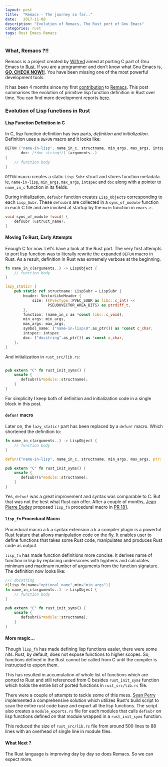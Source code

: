 ```yaml
---
layout: post
title:  "Remacs - The journey so far.."
date:   2017-11-08
description: "Evolution of Remacs, The Rust port of Gnu Emacs"
categories: rust
tags: Rust Emacs Remacs
---
```


### [](#intro) What, Remacs ?!!
Remacs is a project created by [Wilfred](https://github.com/Wilfred) aimed at
porting C part of Gnu Emacs to [Rust](https://www.rust-lang.org/). If you are a
programmer and don't know what Gnu Emacs is,
[**GO, CHECK NOW!!**](https://www.gnu.org/software/emacs/). You have been
missing one of the most powerful development tools.

It has been 4 months since my first
[contribution](https://github.com/Wilfred/remacs/pull/211) to
[Remacs](https://github.com/Wilfred/remacs). This post summarises the evolution
of primitive lisp function definition in Rust over time.  You can find more development
reports [here](http://www.wilfred.me.uk/archives/).


### [](#evolution) Evolution of Lisp functions in Rust

#### [](#fnsinc) Lisp Function Definition in C

In C, lisp function definition has two parts, _definition_ and _initialization_.
Definition uses a `DEFUN` macro and it looks like:

```c
DEFUN ("name-in-lisp", name_in_c, structname, min_args, max_args, intspec,
       doc: /*doc string*/) (arguments..)
{
    // function body
}
```

`DEFUN` macro creates a static `Lisp_Subr` struct and stores function metadata
ie, `name-in-lisp`, `min_args`, `max_args`, `intspec` and `doc` along with a pointer to
`name_in_c` function in its fields.

During initialization, `defsubr` function creates `Lisp_Object`s corresponding to each
`Lisp_Subr`. These `defsubr`s are collected in a `syms_of_module` function in
each C file and are invoked at startup by the `main` function in `emacs.c`.

```c
void syms_of_module (void) {
    defsubr (&struct_name);
}
```

#### [](#earlyattempts) Moving To Rust, Early Attempts

Enough C for now. Let's have a look at the Rust part. The very first attempts to
port lisp function was to literally rewrite the expanded `DEFUN` macro in Rust.
As a result, definition in Rust was extremely verbose at the beginning.

```rust
fn name_in_c(arguments..) -> LispObject {
    // function body
}

lazy_static! {
    pub static ref structname: LispSubr = LispSubr {
        header: VectorLikeHeader {
            size: ((PvecType::PVEC_SUBR as libc::c_int) <<
                   PSEUDOVECTOR_AREA_BITS) as ptrdiff_t,
        },
        function: (name_in_c as *const libc::c_void),
        min_args: min_args,
        max_args: max_args,
        symbol_name: ("name-in-lisp\0".as_ptr()) as *const c_char,
        intspec: intspec
        doc: ("docstring".as_ptr()) as *const c_char,
    };
}
```
And initialization in `rust_src/lib.rs`:

```rust

pub extern "C" fn rust_init_syms() {
    unsafe {
       defsubr(&*module::structname);
    }
}
```
For simplicity I keep both of definition and initialization code in a single block in this post.

#### [](#defun) `defun!` macro

Later on, the `lazy_static!` part has been replaced by a `defun!` macro. Which
shortened the definition to:

```rust
fn name_in_c(arguments..) -> LispObject {
    // function body
}

defun!("name-in-lisp", name_in_c, structname, min_args, max_args, ptr::null(), "docstring");

pub extern "C" fn rust_init_syms() {
    unsafe {
       defsubr(&*module::structname);
    }
}
```
Yes, `defun!` was a great improvement and syntax was comparable to C. But that was
not the best what Rust can offer. After a couple of months, [Jean Pierre Dudey](https://github.com/jeandudey)
proposed `lisp_fn` procedural macro in [PR 181](https://github.com/Wilfred/remacs/pull/181/).

#### [](#lispfn) `lisp_fn` Procedural Macro

Procedural macro a.k.a syntax extension a.k.a compiler plugin is a powerful Rust
feature that allows manipulation code on the fly. It enables user to define
functions that takes some Rust code, manipulates and produces Rust code as
output.

`lisp_fn` has made function definitions more concise. It derives name of
function in lisp by replacing underscores with hyphens and calculates minimum
and maximum number of arguments from the function signature. The
definition now looks like:

```rust
/// docstring
#[lisp_fn(name="optional_name",min="min_args")]
fn name_in_c(arguments..) -> LispObject {
    // function body
}

pub extern "C" fn rust_init_syms() {
    unsafe {
       defsubr(&*module::structname);
    }
}
```

#### [](#more-magic) More magic...

Though `lisp_fn` has made defining lisp functions easier, there were some nits.
Rust, by default, does not expose functions to higher scopes. So, functions
defined in the Rust cannot be called from C until the compiler is instructed to
export them.

This has resulted in accumulation of whole list of functions which are ported to
Rust and still referenced from C besides `rust_init_syms` function which holds
the entire list of ported functions in `rust_src/lib.rs` file.

There were a couple of attempts to tackle some of this mess.
[Sean Perry](https://github.com/shaleh) implemented a comprehensive solution
which utilizes Rust's build script to scan the entire rust code base and export
all the lisp functions. The script also creates a `module_exports.rs` file for
each modules that calls `defsubr` on lisp functions defined on that module
wrapped in a `rust_init_syms` function.

This reduced the size of `rust_src/lib.rs` file from around 500 lines to 88
lines with an overhead of single line in module files.

#### [](#next) What Next ?

The Rust language is improving day by day so does Remacs. So we can expect more.
